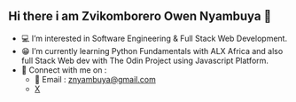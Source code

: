 ## Hi there i am Zvikomborero Owen Nyambuya 👋

- 💻 I’m interested in Software Engineering & Full Stack Web Development.
- 😁 I’m currently learning Python Fundamentals with ALX Africa and also full Stack Web dev with The Odin Project using Javascript Platform.
- 📲 Connect with me on :
   - 📧 Email : znyambuya@gmail.com
    - [X](https://x.com\Pr0j3c7SE)
